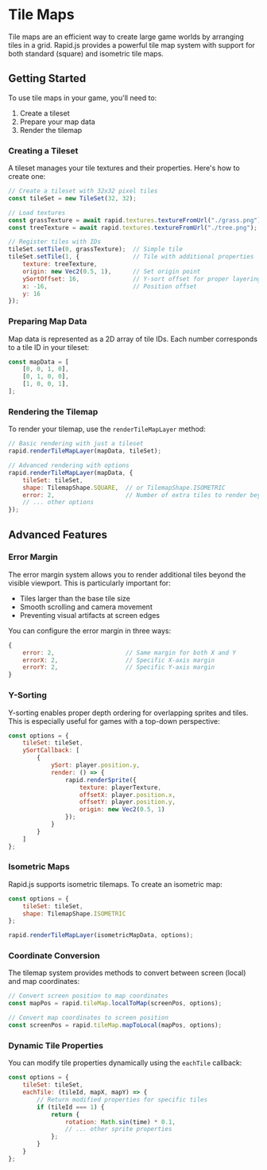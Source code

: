 # Tile Maps

Tile maps are an efficient way to create large game worlds by arranging tiles in a grid. Rapid.js provides a powerful tile map system with support for both standard (square) and isometric tile maps.

## Getting Started

To use tile maps in your game, you'll need to:
1. Create a tileset
2. Prepare your map data
3. Render the tilemap

### Creating a Tileset

A tileset manages your tile textures and their properties. Here's how to create one:

```javascript
// Create a tileset with 32x32 pixel tiles
const tileSet = new TileSet(32, 32);

// Load textures
const grassTexture = await rapid.textures.textureFromUrl("./grass.png");
const treeTexture = await rapid.textures.textureFromUrl("./tree.png");

// Register tiles with IDs
tileSet.setTile(0, grassTexture);  // Simple tile
tileSet.setTile(1, {               // Tile with additional properties
    texture: treeTexture,
    origin: new Vec2(0.5, 1),      // Set origin point
    ySortOffset: 16,               // Y-sort offset for proper layering
    x: -16,                        // Position offset
    y: 16
});
```

### Preparing Map Data

Map data is represented as a 2D array of tile IDs. Each number corresponds to a tile ID in your tileset:

```javascript
const mapData = [
    [0, 0, 1, 0],
    [0, 1, 0, 0],
    [1, 0, 0, 1],
];
```

### Rendering the Tilemap

To render your tilemap, use the `renderTileMapLayer` method:

```javascript
// Basic rendering with just a tileset
rapid.renderTileMapLayer(mapData, tileSet);

// Advanced rendering with options
rapid.renderTileMapLayer(mapData, {
    tileSet: tileSet,
    shape: TilemapShape.SQUARE,  // or TilemapShape.ISOMETRIC
    error: 2,                    // Number of extra tiles to render beyond viewport
    // ... other options
});
```

## Advanced Features

### Error Margin

The error margin system allows you to render additional tiles beyond the visible viewport. This is particularly important for:
- Tiles larger than the base tile size
- Smooth scrolling and camera movement
- Preventing visual artifacts at screen edges

You can configure the error margin in three ways:

```javascript
{
    error: 2,                    // Same margin for both X and Y
    errorX: 2,                   // Specific X-axis margin
    errorY: 2,                   // Specific Y-axis margin
}
```

### Y-Sorting

Y-sorting enables proper depth ordering for overlapping sprites and tiles. This is especially useful for games with a top-down perspective:

```javascript
const options = {
    tileSet: tileSet,
    ySortCallback: [
        {
            ySort: player.position.y,
            render: () => {
                rapid.renderSprite({
                    texture: playerTexture,
                    offsetX: player.position.x,
                    offsetY: player.position.y,
                    origin: new Vec2(0.5, 1)
                });
            }
        }
    ]
};
```

### Isometric Maps

Rapid.js supports isometric tilemaps. To create an isometric map:

```javascript
const options = {
    tileSet: tileSet,
    shape: TilemapShape.ISOMETRIC
};

rapid.renderTileMapLayer(isometricMapData, options);
```

### Coordinate Conversion

The tilemap system provides methods to convert between screen (local) and map coordinates:

```javascript
// Convert screen position to map coordinates
const mapPos = rapid.tileMap.localToMap(screenPos, options);

// Convert map coordinates to screen position
const screenPos = rapid.tileMap.mapToLocal(mapPos, options);
```

### Dynamic Tile Properties

You can modify tile properties dynamically using the `eachTile` callback:

```javascript
const options = {
    tileSet: tileSet,
    eachTile: (tileId, mapX, mapY) => {
        // Return modified properties for specific tiles
        if (tileId === 1) {
            return {
                rotation: Math.sin(time) * 0.1,
                // ... other sprite properties
            };
        }
    }
};
```